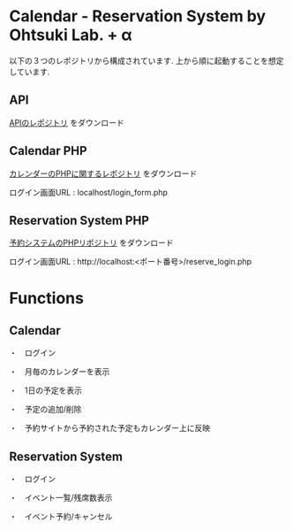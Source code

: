 # Calendar - Reservation System by Ohtsuki Lab. + α
以下の３つのレポジトリから構成されています.
上から順に起動することを想定しています.

## API
[APIのレポジトリ](https://github.com/mayukorin/calendar-reserve-app) をダウンロード


## Calendar PHP
[カレンダーのPHPに関するレポジトリ](https://github.com/woody-san/Calender_php) をダウンロード

ログイン画面URL : localhost/login_form.php


## Reservation System PHP
[予約システムのPHPリポジトリ](https://github.com/sk0025/reservation_php) をダウンロード

ログイン画面URL : http://localhost:<ポート番号>/reserve_login.php

# Functions
## Calendar
・　ログイン

・　月毎のカレンダーを表示

・　1日の予定を表示

・　予定の追加/削除

・　予約サイトから予約された予定もカレンダー上に反映

## Reservation System
・　ログイン

・　イベント一覧/残席数表示

・　イベント予約/キャンセル
